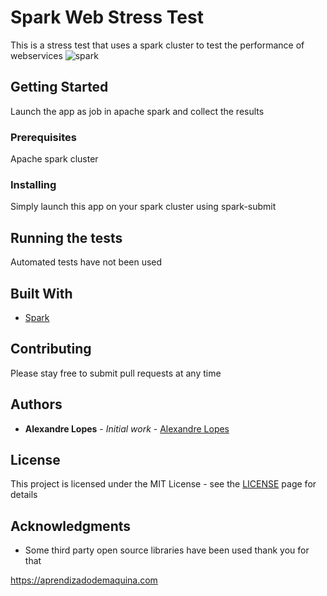 # Spark Web Stress Test

This is a stress test that uses a spark cluster to test the performance of webservices ![spark](https://upload.wikimedia.org/wikipedia/commons/thumb/f/f3/Apache_Spark_logo.svg/1200px-Apache_Spark_logo.svg.png)

## Getting Started

Launch the app as job in apache spark and collect the results

### Prerequisites

Apache spark cluster

### Installing

Simply launch this app on your spark cluster using spark-submit

## Running the tests

Automated tests have not been used 

## Built With

* [Spark](https://spark.apache.org/)

## Contributing

Please stay free to submit pull requests at any time

## Authors

* **Alexandre Lopes** - *Initial work* - [Alexandre Lopes](http://alexandre-lopes.com)

## License

This project is licensed under the MIT License - see the [LICENSE](https://en.wikipedia.org/wiki/MIT_License) page for details

## Acknowledgments

* Some third party open source libraries have been used thank you for that


https://aprendizadodemaquina.com


